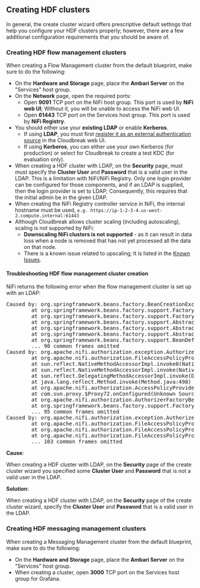 ## Creating HDF clusters 

In general, the create cluster wizard offers prescriptive default settings that help you configure your HDF clusters properly; however, there are a few additional configuration requirements that you should be aware of. 

### Creating HDF flow management clusters

When creating a Flow Management cluster from the default blueprint, make sure to do the following:

* On the **Hardware and Storage** page, place the **Ambari Server** on the "Services" host group. 
* On the **Network** page, open the required ports:        
    * Open **9091** TCP port on the NiFi host group. This port is used by **NiFi web UI**; Without it, you will be unable to access the NiFi web UI.   
    * Open **61443** TCP port on the Services host group. This port is used by **NiFi Registry**.       
* You should either use your **existing LDAP** or enable **Kerberos**.      
    * If using **LDAP**, you must first [register it as an external authentication source](external-ldap.md) in the Cloudbreak web UI.   
    * If using **Kerberos**, you can either use your own Kerberos (for production) or select for Cloudbreak to create a test KDC (for evaluation only).  
*  When creating a HDF cluster with LDAP, on the **Security** page, must must specify the **Cluster User** and **Password** that is a valid user in the LDAP. This is a limitation with NiFi/NiFi Registry. Only one login provider can be configured for those components, and if an LDAP is supplied, then the login provider is set to LDAP; Consequently, this requires that the initial admin be in the given LDAP.      
* When creating the NiFi Registry controller service in NiFi, the internal hostname must be used, `e.g. https://ip-1-2-3-4.us-west-2.compute.internal:61443`   
* Although Cloudbreak allows cluster scaling (including autoscaling), scaling is not supported by NiFi:       
    * **Downscaling NiFi clusters is not supported** - as it can result in data loss when a node is removed that has not yet processed all the data on that node.       
    * There is a known issue related to upscaling; It is listed in the [Known Issues](#known-issues). 
    

#### Troubleshooting HDF flow management cluster creation 

NiFi returns the following error when the flow management cluster is set up with an LDAP: 

<pre>Caused by: org.springframework.beans.factory.BeanCreationException: Error creating bean with name 'authorizer': FactoryBean threw exception on object creation; nested exception is org.apache.nifi.authorization.exception.AuthorizerCreationException: org.apache.nifi.authorization.exception.AuthorizerCreationException: Unable to locate initial admin admin to seed policies
        at org.springframework.beans.factory.support.FactoryBeanRegistrySupport.doGetObjectFromFactoryBean(FactoryBeanRegistrySupport.java:175)
        at org.springframework.beans.factory.support.FactoryBeanRegistrySupport.getObjectFromFactoryBean(FactoryBeanRegistrySupport.java:103)
        at org.springframework.beans.factory.support.AbstractBeanFactory.getObjectForBeanInstance(AbstractBeanFactory.java:1634)
        at org.springframework.beans.factory.support.AbstractBeanFactory.doGetBean(AbstractBeanFactory.java:317)
        at org.springframework.beans.factory.support.AbstractBeanFactory.getBean(AbstractBeanFactory.java:197)
        at org.springframework.beans.factory.support.BeanDefinitionValueResolver.resolveReference(BeanDefinitionValueResolver.java:351)
        ... 90 common frames omitted
Caused by: org.apache.nifi.authorization.exception.AuthorizerCreationException: org.apache.nifi.authorization.exception.AuthorizerCreationException: Unable to locate initial admin admin to seed policies
        at org.apache.nifi.authorization.FileAccessPolicyProvider.onConfigured(FileAccessPolicyProvider.java:231)
        at sun.reflect.NativeMethodAccessorImpl.invoke0(Native Method)
        at sun.reflect.NativeMethodAccessorImpl.invoke(NativeMethodAccessorImpl.java:62)
        at sun.reflect.DelegatingMethodAccessorImpl.invoke(DelegatingMethodAccessorImpl.java:43)
        at java.lang.reflect.Method.invoke(Method.java:498)
        at org.apache.nifi.authorization.AccessPolicyProviderInvocationHandler.invoke(AccessPolicyProviderInvocationHandler.java:46)
        at com.sun.proxy.$Proxy72.onConfigured(Unknown Source)
        at org.apache.nifi.authorization.AuthorizerFactoryBean.getObject(AuthorizerFactoryBean.java:143)
        at org.springframework.beans.factory.support.FactoryBeanRegistrySupport.doGetObjectFromFactoryBean(FactoryBeanRegistrySupport.java:168)
        ... 95 common frames omitted
Caused by: org.apache.nifi.authorization.exception.AuthorizerCreationException: Unable to locate initial admin admin to seed policies
        at org.apache.nifi.authorization.FileAccessPolicyProvider.populateInitialAdmin(FileAccessPolicyProvider.java:566)
        at org.apache.nifi.authorization.FileAccessPolicyProvider.load(FileAccessPolicyProvider.java:509)
        at org.apache.nifi.authorization.FileAccessPolicyProvider.onConfigured(FileAccessPolicyProvider.java:222)
        ... 103 common frames omitted</pre>
        
**Cause**:

When creating a HDF cluster with LDAP, on the **Security** page of the create cluster wizard you specified some **Cluster User** and **Password** that is not a valid user in the LDAP. 
 

**Solution**:

When creating a HDF cluster with LDAP, on the **Security** page of the create cluster wizard, specify the **Cluster User** and **Password** that is a valid user in the LDAP. 
        

### Creating HDF messaging management clusters

When creating a Messaging Management cluster from the default blueprint, make sure to do the following:

* On the **Hardware and Storage** page, place the **Ambari Server** on the "Services" host group.  
* When creating a cluster, open **3000** TCP port on the Services host group for Grafana.    


